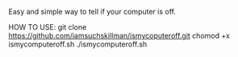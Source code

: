 Easy and simple way to tell if your computer is off.







HOW TO USE:
git clone https://github.com/iamsuchskillman/ismycoputeroff.git
chomod +x ismycomputeroff.sh
./ismycomputeroff.sh
